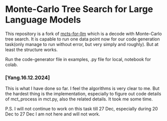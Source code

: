 # Monte-Carlo Tree Search for Large Language Models

This repository is a fork of [mcts-for-llm](https://github.com/shunzh/mcts-for-llm) which is a decode with Monte-Carlo tree search. It is capable to run one data point now for our code generation task(only manage to run without error, but very simply and roughly). But at least the structure works. 


Run the code-generator file in examples, .py file for local, notebook for colab.

### [Yang.16.12.2024] 
This is what I have done so far. I feel the algorithms is very clear to me. But the hardest thing is the implementation, especially to figure out code details of mct_process in mct.py, also the related details. It took me some time.  

P.S. I will not continue to work on this task till 27 Dec, especially during 20 Dec to 27 Dec I am not here and will not work. 